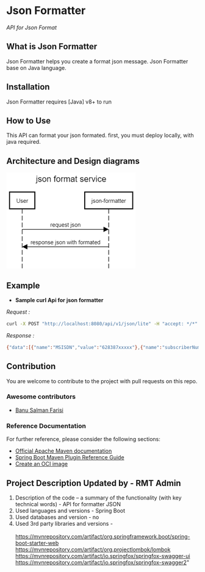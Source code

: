 # Json Formatter
_API for Json Format_
## What is Json Formatter
Json Formatter helps you create a format json message. Json Formatter base on Java language.
## Installation
Json Formatter requires [Java] v8+ to run
## How to Use
This API can format your json formated. first, you must deploy locally, with java required.

## Architecture and Design diagrams
![](json-formatter.png)

## Example

- **Sample curl Api for json formatter**

_Request :_
```sh
curl -X POST "http://localhost:8080/api/v1/json/lite" -H "accept: */*" -H "Content-Type: application/json" -d "{ \"data\": [ { \"name\": \"MSISDN\", \"value\": \"628387xxxxx\" }, { \"name\": \"subscriberNumber\", \"value\": \"146288xxx\" }, { \"name\": \"ESBUUID\", \"value\": \"UESB07.05-e6390dad-8521-4e6c-9e7b-c3f042dcd76eh\" }, { \"name\": \"ServiceIdParent\", \"value\": \"321xxx\" }, { \"name\": \"ServiceId\", \"value\": \"3214xxx\" }, { \"name\": \"ContactSource\", \"value\": \"\" }, { \"name\": \"ContactType\", \"value\": \"\" }, { \"name\": \"SendSmsFromSOA\", \"value\": \"false\" }, { \"name\": \"domain\", \"value\": \"axis\" }, { \"name\": \"eventGeneratorSystem\", \"value\": \"cpVoucherManagementV2_0\" }, { \"name\": \"eventType\", \"value\": \"redeem\" }, { \"name\": \"object\", \"value\": \"voucher\" }, { \"name\": \"payloadType\", \"value\": \"notification\" }, { \"name\": \"sourceId\", \"value\": \"Process_Archive_Callback_2\" }, { \"name\": \"touchpoint\", \"value\": \"UAX\" }, { \"name\": \"completionStatus\", \"value\": \"Success\" }, { \"name\": \"exceptionCode\", \"value\": \"\" }, { \"name\": \"exceptionName\", \"value\": \"\" }, { \"name\": \"exceptionDescription\", \"value\": \"\" } ]}"
```

_Response :_
```sh
{"data":[{"name":"MSISDN","value":"628387xxxxx"},{"name":"subscriberNumber","value":"146288xxx"},{"name":"ESBUUID","value":"UESB07.05-e6390dad-8521-4e6c-9e7b-c3f042dcd76eh"},{"name":"ServiceIdParent","value":"321xxx"},{"name":"ServiceId","value":"3214xxx"},{"name":"ContactSource","value":""},{"name":"ContactType","value":""},{"name":"SendSmsFromSOA","value":"false"},{"name":"domain","value":"axis"},{"name":"eventGeneratorSystem","value":"cpVoucherManagementV2_0"},{"name":"eventType","value":"redeem"},{"name":"object","value":"voucher"},{"name":"payloadType","value":"notification"},{"name":"sourceId","value":"Process_Archive_Callback_2"},{"name":"touchpoint","value":"UAX"},{"name":"completionStatus","value":"Success"},{"name":"exceptionCode","value":""},{"name":"exceptionName","value":""},{"name":"exceptionDescription","value":""}]}
```
## Contribution

You are welcome to contribute to the project with pull requests on this repo.

### Awesome contributors

* [Banu Salman Farisi](mailto:banus@xl.co.id)



### Reference Documentation
For further reference, please consider the following sections:

* [Official Apache Maven documentation](https://maven.apache.org/guides/index.html)
* [Spring Boot Maven Plugin Reference Guide](https://docs.spring.io/spring-boot/docs/2.5.7/maven-plugin/reference/html/)
* [Create an OCI image](https://docs.spring.io/spring-boot/docs/2.5.7/maven-plugin/reference/html/#build-image)

## Project Description Updated by - RMT Admin

1. Description of the code – a summary of the functionality (with key technical words) - API for formatter JSON
2. Used languages and versions - Spring Boot
3. Used databases and version - no
4. Used 3rd party libraries and versions - <br>			
https://mvnrepository.com/artifact/org.springframework.boot/spring-boot-starter-web <br>
https://mvnrepository.com/artifact/org.projectlombok/lombok <br>
https://mvnrepository.com/artifact/io.springfox/springfox-swagger-ui <br>
https://mvnrepository.com/artifact/io.springfox/springfox-swagger2"
